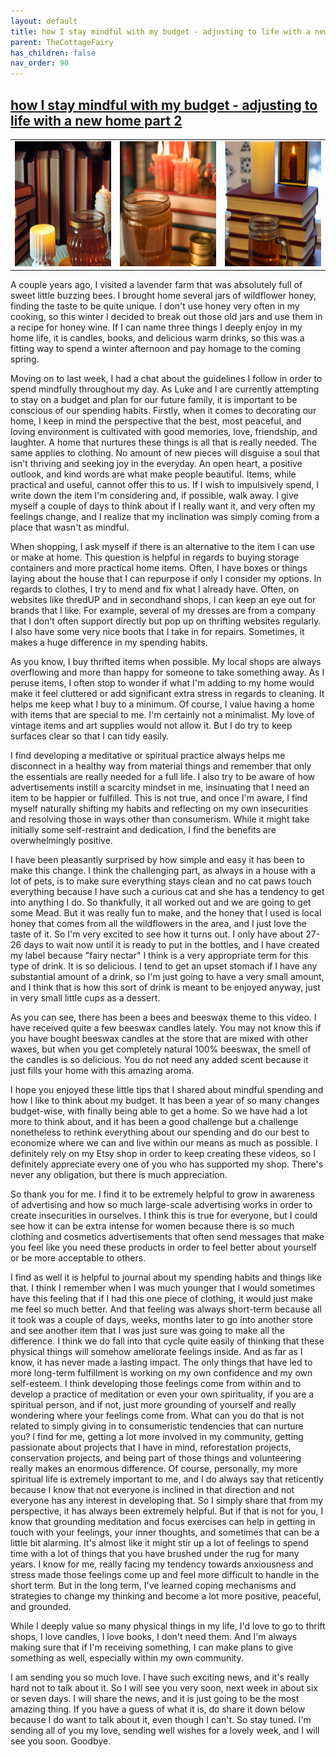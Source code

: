 ```yaml
---
layout: default
title: how I stay mindful with my budget - adjusting to life with a new home part 2
parent: TheCottageFairy
has_children: false
nav_order: 90
---
```


## [how I stay mindful with my budget - adjusting to life with a new home part 2](https://www.youtube.com/watch?v=1AZl-EUyhNk)

<div>
<table align="center">
	<tr>
		<td align="center">
			<img src="../../assets/cottage_fairy_ai_generated_photos/how_I_stay_mindful_with_my_budget_-_adjusting_to_life_with_a_new_home_part_2-[1AZl-EUyhNk]/generated_00.png" height="200" width="200"/>
		</td>
		<td align="center">
			<img src="../../assets/cottage_fairy_ai_generated_photos/how_I_stay_mindful_with_my_budget_-_adjusting_to_life_with_a_new_home_part_2-[1AZl-EUyhNk]/generated_01.png" height="200" width="200"/>
		</td>
		<td align="center">
			<img src="../../assets/cottage_fairy_ai_generated_photos/how_I_stay_mindful_with_my_budget_-_adjusting_to_life_with_a_new_home_part_2-[1AZl-EUyhNk]/generated_02.png" height="200" width="200"/>
		</td>
	</tr>
</table>
</div>

A couple years ago, I visited a lavender farm that was absolutely full of sweet little buzzing bees. I brought home several jars of wildflower honey, finding the taste to be quite unique. I don't use honey very often in my cooking, so this winter I decided to break out those old jars and use them in a recipe for honey wine. If I can name three things I deeply enjoy in my home life, it is candles, books, and delicious warm drinks, so this was a fitting way to spend a winter afternoon and pay homage to the coming spring.

Moving on to last week, I had a chat about the guidelines I follow in order to spend mindfully throughout my day. As Luke and I are currently attempting to stay on a budget and plan for our future family, it is important to be conscious of our spending habits. Firstly, when it comes to decorating our home, I keep in mind the perspective that the best, most peaceful, and loving environment is cultivated with good memories, love, friendship, and laughter. A home that nurtures these things is all that is really needed. The same applies to clothing. No amount of new pieces will disguise a soul that isn't thriving and seeking joy in the everyday. An open heart, a positive outlook, and kind words are what make people beautiful. Items, while practical and useful, cannot offer this to us. If I wish to impulsively spend, I write down the item I'm considering and, if possible, walk away. I give myself a couple of days to think about if I really want it, and very often my feelings change, and I realize that my inclination was simply coming from a place that wasn't as mindful.

When shopping, I ask myself if there is an alternative to the item I can use or make at home. This question is helpful in regards to buying storage containers and more practical home items. Often, I have boxes or things laying about the house that I can repurpose if only I consider my options. In regards to clothes, I try to mend and fix what I already have. Often, on websites like thredUP and in secondhand shops, I can keep an eye out for brands that I like. For example, several of my dresses are from a company that I don't often support directly but pop up on thrifting websites regularly. I also have some very nice boots that I take in for repairs. Sometimes, it makes a huge difference in my spending habits.

As you know, I buy thrifted items when possible. My local shops are always overflowing and more than happy for someone to take something away. As I peruse items, I often stop to wonder if what I'm adding to my home would make it feel cluttered or add significant extra stress in regards to cleaning. It helps me keep what I buy to a minimum. Of course, I value having a home with items that are special to me. I'm certainly not a minimalist. My love of vintage items and art supplies would not allow it. But I do try to keep surfaces clear so that I can tidy easily.

I find developing a meditative or spiritual practice always helps me disconnect in a healthy way from material things and remember that only the essentials are really needed for a full life. I also try to be aware of how advertisements instill a scarcity mindset in me, insinuating that I need an item to be happier or fulfilled. This is not true, and once I'm aware, I find myself naturally shifting my habits and reflecting on my own insecurities and resolving those in ways other than consumerism. While it might take initially some self-restraint and dedication, I find the benefits are overwhelmingly positive.

I have been pleasantly surprised by how simple and easy it has been to make this change. I think the challenging part, as always in a house with a lot of pets, is to make sure everything stays clean and no cat paws touch everything because I have such a curious cat and she has a tendency to get into anything I do. So thankfully, it all worked out and we are going to get some Mead. But it was really fun to make, and the honey that I used is local honey that comes from all the wildflowers in the area, and I just love the taste of it. So I'm very excited to see how it turns out. I only have about 27-26 days to wait now until it is ready to put in the bottles, and I have created my label because "fairy nectar" I think is a very appropriate term for this type of drink. It is so delicious. I tend to get an upset stomach if I have any substantial amount of a drink, so I'm just going to have a very small amount, and I think that is how this sort of drink is meant to be enjoyed anyway, just in very small little cups as a dessert.

As you can see, there has been a bees and beeswax theme to this video. I have received quite a few beeswax candles lately. You may not know this if you have bought beeswax candles at the store that are mixed with other waxes, but when you get completely natural 100% beeswax, the smell of the candles is so delicious. You do not need any added scent because it just fills your home with this amazing aroma.

I hope you enjoyed these little tips that I shared about mindful spending and how I like to think about my budget. It has been a year of so many changes budget-wise, with finally being able to get a home. So we have had a lot more to think about, and it has been a good challenge but a challenge nonetheless to rethink everything about our spending and do our best to economize where we can and live within our means as much as possible. I definitely rely on my Etsy shop in order to keep creating these videos, so I definitely appreciate every one of you who has supported my shop. There's never any obligation, but there is much appreciation.

So thank you for me. I find it to be extremely helpful to grow in awareness of advertising and how so much large-scale advertising works in order to create insecurities in ourselves. I think this is true for everyone, but I could see how it can be extra intense for women because there is so much clothing and cosmetics advertisements that often send messages that make you feel like you need these products in order to feel better about yourself or be more acceptable to others.

I find as well it is helpful to journal about my spending habits and things like that. I think I remember when I was much younger that I would sometimes have this feeling that if I had this one piece of clothing, it would just make me feel so much better. And that feeling was always short-term because all it took was a couple of days, weeks, months later to go into another store and see another item that I was just sure was going to make all the difference. I think we do fall into that cycle quite easily of thinking that these physical things will somehow ameliorate feelings inside. And as far as I know, it has never made a lasting impact. The only things that have led to more long-term fulfillment is working on my own confidence and my own self-esteem. I think developing those feelings come from within and to develop a practice of meditation or even your own spirituality, if you are a spiritual person, and if not, just more grounding of yourself and really wondering where your feelings come from. What can you do that is not related to simply giving in to consumeristic tendencies that can nurture you? I find for me, getting a lot more involved in my community, getting passionate about projects that I have in mind, reforestation projects, conservation projects, and being part of those things and volunteering really makes an enormous difference. Of course, personally, my more spiritual life is extremely important to me, and I do always say that reticently because I know that not everyone is inclined in that direction and not everyone has any interest in developing that. So I simply share that from my perspective, it has always been extremely helpful. But if that is not for you, I know that grounding meditation and focus exercises can help in getting in touch with your feelings, your inner thoughts, and sometimes that can be a little bit alarming. It's almost like it might stir up a lot of feelings to spend time with a lot of things that you have brushed under the rug for many years. I know for me, really facing my tendency towards anxiousness and stress made those feelings come up and feel more difficult to handle in the short term. But in the long term, I've learned coping mechanisms and strategies to change my thinking and become a lot more positive, peaceful, and grounded.

While I deeply value so many physical things in my life, I'd love to go to thrift shops, I love candles, I love books, I don't need them. And I'm always making sure that if I'm receiving something, I can make plans to give something as well, especially within my own community.

I am sending you so much love. I have such exciting news, and it's really hard not to talk about it. So I will see you very soon, next week in about six or seven days. I will share the news, and it is just going to be the most amazing thing. If you have a guess of what it is, do share it down below because I do want to talk about it, even though I can't. So stay tuned. I'm sending all of you my love, sending well wishes for a lovely week, and I will see you soon. Goodbye.